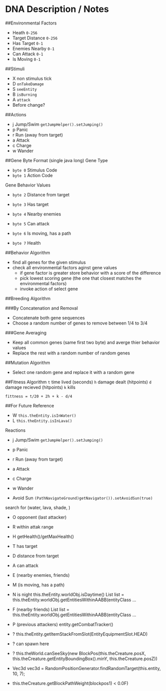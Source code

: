 # DNA Description / Notes

##Environmental Factors
- Heath `0-256`
- Target Distance `0-256`
- Has Target `0-1`
- Enemies Nearby `0-1`
- Can Attack `0-1`
- Is Moving `0-1`

##Stimuli
- X non stimulus tick
- D `onTakeDamage`
- S `seeEntity`
- B `isBurning`
- A `attack`
- Before change?

##Actions
- j Jump/Swim `getJumpHelper().setJumping()`
- p Panic
- r Run (away from target)
- a Attack
- c Charge
- w Wander

##Gene Byte Format (single java long)
Gene Type
- `byte 0` Stimulus Code
- `byte 1` Action Code

Gene Behavior Values
- `byte 2` Distance from target
- `byte 3` Has target

- `byte 4` Nearby enemies
- `byte 5` Can attack

- `byte 6` Is moving, has a path
- `byte 7` Health

##Behavior Algorithm
- find all genes for the given stimulus
- check all environmental factors aginst gene values
	+ if gene factor is greater store behavior with a score of the difference
	+ pick lowest scoring gene (the one that closest matches the environmental factors)
	+ invoke action of select gene

##Breeding Algorithm

###By Concatenation and Removal
- Concatenate both gene sequences 
- Choose a random number of genes to remove between 1/4 to 3/4

###Gene Averaging
- Keep all common genes (same first two byte) and averge thier behavior values
- Replace the rest with a random number of random genes

##Mutation Algorithm
- Select one random gene and replace it with a random gene

##Fitness Algorithm
`t` time lived (seconds)
`h` damage dealt (hitpoints)
`d` damage recieved (hitpoints)
`k` kills

`fittness = t/20 + 2h + k - d/4`

##For Future Reference

- W `this.theEntity.isInWater()`
- L `this.theEntity.isInLava()`

Reactions
- j Jump/Swim `getJumpHelper().setJumping()`
- p Panic
- r Run (away from target)
- a Attack
- c Charge
- w Wander

-   Avoid Sun `(PathNavigateGround)getNavigator()).setAvoidSun(true)`

search for (water, lava, shade, )


- O opponent (last attacker)
- R within attak range
- H getHealth()/getMaxHealth()
- T has target
- D distance from target
- A can attack
- E (nearby enemies, friends)
- M (is moving, has a path)

- N is night this.theEntity.worldObj.isDaytime()
 List<T> list = this.theEntity.worldObj.<T>getEntitiesWithinAABB(entityClass ...
- F (nearby friends) List<T> list = this.theEntity.worldObj.<T>getEntitiesWithinAABB(entityClass ...
- P (previous attackers) entity.getCombatTracker()

- ? this.theEntity.getItemStackFromSlot(EntityEquipmentSlot.HEAD)
- ? can spawn here
- ? this.theWorld.canSeeSky(new BlockPos(this.theCreature.posX, this.theCreature.getEntityBoundingBox().minY, this.theCreature.posZ))
-  Vec3d vec3d = RandomPositionGenerator.findRandomTarget(this.entity, 10, 7);
- this.theCreature.getBlockPathWeight(blockpos1) < 0.0F)

